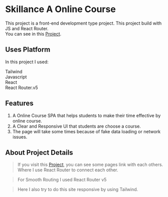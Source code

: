 # Skillance A Online Course

This project is a front-end development type project. This project build with JS and React Router.\
You can see in this [Project](https://skillance-courses-faiusnahin-035869.netlify.app/).

## Uses Platform

In this project I used:

Tailwind\
Javascript\
React\
React Router.v5

## Features

1. A Online Course SPA that helps students to make their time effective by online course.
2. A Clear and Responsive UI that students are choose a course.
3. The page will take some times because of fake data loading or network issues.

## About Project Details

> If you visit this [Project](https://skillance-courses-faiusnahin-035869.netlify.app/), you can see some pages link with each others.\
Where I use React Router to connect each other.

> For Smooth Routing I used React Router v5

> Here I also try to do this site responsive by using Tailwind.
